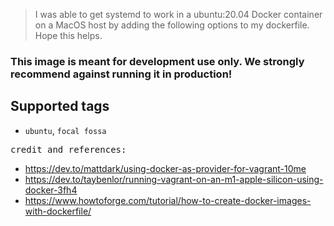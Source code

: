 > I was able to get systemd to work in a ubuntu:20.04 Docker container on a MacOS host by adding the following options to my dockerfile.
Hope this helps.

### This image is meant for development use only. We strongly recommend against running it in production!

## Supported tags
- `ubuntu`, `focal fossa`

<samp>credit and references:</samp>

- https://dev.to/mattdark/using-docker-as-provider-for-vagrant-10me
- https://dev.to/taybenlor/running-vagrant-on-an-m1-apple-silicon-using-docker-3fh4
- https://www.howtoforge.com/tutorial/how-to-create-docker-images-with-dockerfile/